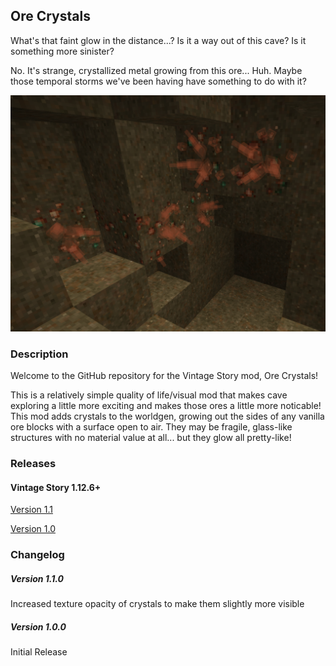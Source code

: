 ## Ore Crystals

What's that faint glow in the distance...? Is it a way out of this cave? Is it something more sinister? 

No. It's strange, crystallized metal growing from this ore... Huh. Maybe those temporal storms we've been having have something to do with it?

![Screenshot](resources/images/CopperCrystal.png)

### Description

Welcome to the GitHub repository for the Vintage Story mod, Ore Crystals! 

This is a relatively simple quality of life/visual mod that makes cave exploring a little more exciting and makes those ores a little more noticable!
This mod adds crystals to the worldgen, growing out the sides of any vanilla ore blocks with a surface open to air. They may be fragile, glass-like structures with no material value at all...
but they glow all pretty-like!

### Releases

#### Vintage Story 1.12.6+

[Version 1.1](https://github.com/TaskaRaine/Ore-Crystals/releases/download/v1.0/orecrystals_v1.1.0.zip)

[Version 1.0](https://github.com/TaskaRaine/Ore-Crystals/releases/download/v1.0/orecrystals_v1.0.0.zip)

### Changelog

##### Version 1.1.0

Increased texture opacity of crystals to make them slightly more visible

##### Version 1.0.0

Initial Release
